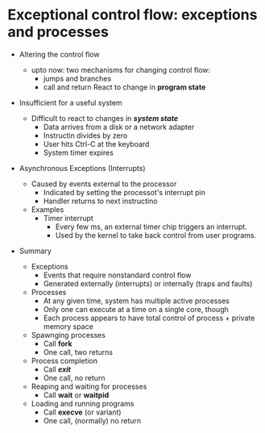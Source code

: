 # Exceptional control flow: exceptions and processes

- Altering the control flow
  - upto now: two mechanisms for changing control flow:
    - jumps and branches
    - call and return
      React to change in **program state**
- Insufficient for a useful system

  - Difficult to react to changes in **_system state_**
    - Data arrives from a disk or a network adapter
    - Instructin divides by zero
    - User hits Ctrl-C at the keyboard
    - System timer expires

- Asynchronous Exceptions (Interrupts)

  - Caused by events external to the processor
    - Indicated by setting the processot's interrupt pin
    - Handler returns to next instructino
  - Examples
    - Timer interrupt
      - Every few ms, an external timer chip triggers an interrupt.
      - Used by the kernel to take back control from user programs.

- Summary
  - Exceptions
    - Events that require nonstandard control flow
    - Generated externally (interrupts) or internally (traps and faults)
  - Processes
    - At any given time, system has multiple active processes
    - Only one can execute at a time on a single core, though
    - Each process appears to have total control of process + private memory space
  - Spawnging processes
    - Call **fork**
    - One call, two returns
  - Process completion
    - Call **_exit_**
    - One call, no return
  - Reaping and waiting for processes
    - Call **wait** or **waitpid**
  - Loading and running programs
    - Call **execve** (or variant)
    - One call, (normally) no return
